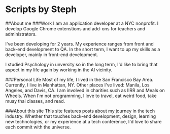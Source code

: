 # Scripts by Steph
##About me
###Work
I am an application developer at a NYC nonprofit. I develop
Google Chrome extenstions and add-ons for teachers and 
administrators.

I've been developing for 2 years. My experience ranges
from front and back-end development to QA. In the short
term, I want to up my skills as a developer, mainly 
in front-end development.

I studied Psychology in unversity so in the long term,
I'd like to bring that aspect in my life again by 
working in the AI vicinity.

###Personal Life
Most of my life, I lived in the San Francisco Bay Area. 
Currently, I live in Manhattan, NY. Other places I've lived:
Manila, Los Angeles, and Davis, CA. I am involved in charities 
such as IIRR and Meals on Wheels. When I'm not programming, 
I love to travel, eat weird food, take muay thai classes, 
and read. 

###About this site
This site features posts about my journey in the tech industry.
Whether that touches back-end development, design, learning
new technologies, or my experience at a tech conference, 
I'd love to share each commit with the universe.

